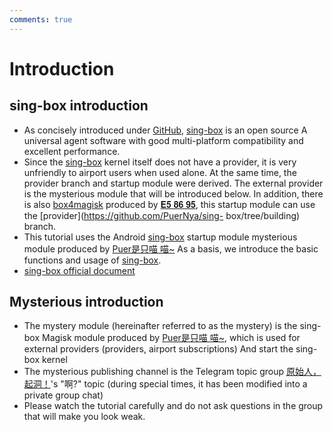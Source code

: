 ```yaml
---
comments: true
---
```

# Introduction

## sing-box introduction
  - As concisely introduced under [GitHub](https://github.com/SagerNet/sing-box), [sing-box](https://github.com/SagerNet/sing-box) is an open source A universal agent software with good multi-platform compatibility and excellent performance.
  - Since the [sing-box](https://github.com/SagerNet/sing-box) kernel itself does not have a provider, it is very unfriendly to airport users when used alone. At the same time, the provider branch and startup module were derived. The external provider is the mysterious module that will be introduced below. In addition, there is also [box4magisk](https://github.com/CHIZI-0618/box4magisk) produced by [𝐄𝟓 𝟖𝟔 𝟗𝟓](https://t.me/e58695), this startup module can use the [provider](https://github.com/PuerNya/sing- box/tree/building) branch.
  - This tutorial uses the Android [sing-box](https://github.com/SagerNet/sing-box) startup module mysterious module produced by [Puer是只喵 喵~](https://github.com/PuerNya) As a basis, we introduce the basic functions and usage of [sing-box](https://github.com/SagerNet/sing-box).
  - [sing-box official document](https://sing-box.sagernet.org/zh/)

## Mysterious introduction
  - The mystery module (hereinafter referred to as the mystery) is the sing-box Magisk module produced by [Puer是只喵 喵~](https://github.com/PuerNya), which is used for external providers (providers, airport subscriptions) And start the sing-box kernel
  - The mysterious publishing channel is the Telegram topic group [原始人，起洞！](https://t.me/+1-1lPvQxklVlZjA1)'s "啊?" topic (during special times, it has been modified into a private group chat)
  - Please watch the tutorial carefully and do not ask questions in the group that will make you look weak.